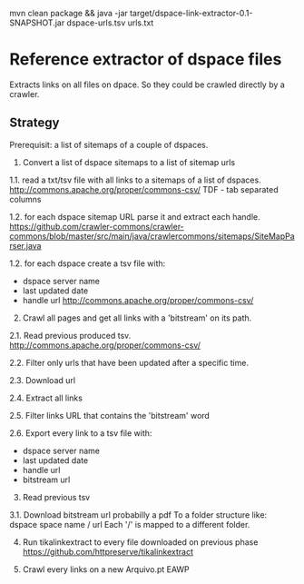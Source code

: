 mvn clean package && java -jar target/dspace-link-extractor-0.1-SNAPSHOT.jar dspace-urls.tsv urls.txt

# Reference extractor of dspace files
Extracts links on all files on dpace. So they could be crawled directly by a crawler.

## Strategy

Prerequisit: a list of sitemaps of a couple of dspaces.

1. Convert a list of dspace sitemaps to a list of sitemap urls

1.1. read a txt/tsv file with all links to a sitemaps of a list of dspaces.
http://commons.apache.org/proper/commons-csv/
TDF - tab separated columns

1.2. for each dspace sitemap URL parse it and extract each handle.
https://github.com/crawler-commons/crawler-commons/blob/master/src/main/java/crawlercommons/sitemaps/SiteMapParser.java

1.2. for each dspace create a tsv file with:
 - dspace server name
 - last updated date
 - handle url
http://commons.apache.org/proper/commons-csv/

2. Crawl all pages and get all links with a 'bitstream' on its path.

2.1. Read previous produced tsv.
http://commons.apache.org/proper/commons-csv/

2.2. Filter only urls that have been updated after a specific time. 

2.3. Download url

2.4. Extract all links

2.5. Filter links URL that contains the 'bitstream' word

2.6. Export every link to a tsv file with:
 - dspace server name
 - last updated date
 - handle url
 - bitstream url

3. Read previous tsv

3.1. Download bitstream url probabilly a pdf
To a folder structure like: dspace space name / url
Each '/' is mapped to a different folder.

4. Run tikalinkextract to every file downloaded on previous phase
https://github.com/httpreserve/tikalinkextract

5. Crawl every links on a new Arquivo.pt EAWP
 

